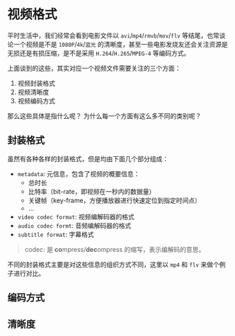 # 视频格式

平时生活中，我们经常会看到电影文件以 `avi`/`mp4`/`rmvb`/`mov`/`flv` 等结尾，也常谈论一个视频是不是 `1080P`/`4k`/`蓝光` 的清晰度，甚至一些电影发烧友还会关注资源是无损还是有损压缩，是不是采用 `H.264`/`H.265`/`MPEG-4` 等编码方式。

上面谈到的这些，其实对应一个视频文件需要关注的三个方面：

1. 视频封装格式
2. 视频清晰度
3. 视频编码方式

那么这些具体是指什么呢？ 为什么每一个方面有这么多不同的类别呢？

## 封装格式

虽然有各种各样的封装格式，但是均由下面几个部分组成：

- `metadata`: 元信息，包含了视频的概要信息：
  - 总时长
  - 比特率（bit-rate，即视频在一秒内的数据量）
  - 关键帧（key-frame，方便播放器进行快速定位到指定时间点）
  - ...
- `video codec format`: 视频编解码器的格式
- `audio codec formt`: 音频编解码器的格式
- `subtitle format`: 字幕格式

> codec: 是 **co**mpress/**dec**ompress 的缩写，表示编解码的意思。

不同的封装格式主要是对这些信息的组织方式不同，这里以 `mp4` 和 `flv` 来做个例子进行对比。



## 编码方式

## 清晰度
